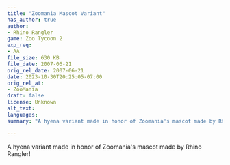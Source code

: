 ```yaml
---
title: "Zoomania Mascot Variant"
has_author: true
author: 
- Rhino Rangler
game: Zoo Tycoon 2
exp_req: 
- AA
file_size: 630 KB
file_date: 2007-06-21
orig_rel_date: 2007-06-21
date: 2023-10-30T20:25:05-07:00
orig_rel_at:
- ZooMania
draft: false
license: Unknown
alt_text: 
languages:
summary: "A hyena variant made in honor of Zoomania's mascot made by Rhino Rangler!"

---
```


A hyena variant made in honor of Zoomania's mascot made by Rhino Rangler!